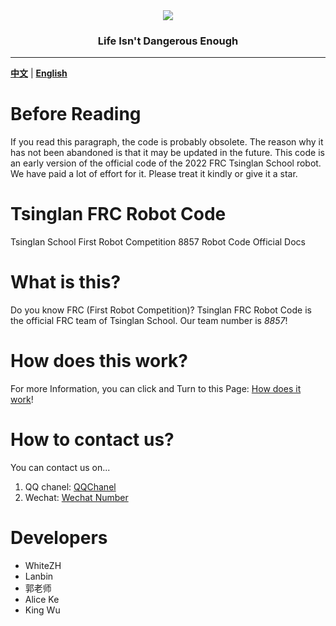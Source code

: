 <div align="center">
  <img src="https://cdn.jsdelivr.net/gh/ye-tutu/blog-cdn@main/picture/1650693278000.gif">
</div>
<h3 align="center">Life Isn't Dangerous Enough</h3>

<hr>

[**中文**](/docs/zh-cn/README.md) | [**English**](/docs/en-us/README.md)

# Before Reading
If you read this paragraph, the code is probably obsolete. The reason why it has not been abandoned is that it may be updated in the future. This code is an early version of the official code of the 2022 FRC Tsinglan School robot. We have paid a lot of effort for it. Please treat it kindly or give it a star.

# Tsinglan FRC Robot Code
Tsinglan School First Robot Competition 8857 Robot Code Official Docs

# What is this?
Do you know FRC (First Robot Competition)? Tsinglan FRC Robot Code is the official FRC team of Tsinglan School. Our team number is *8857*!

# How does this work?
For more Information, you can click and Turn to this Page: [How does it work](/docs/en-us/HowToUse.md)!

# How to contact us?
You can contact us on...
1. QQ chanel: [QQChanel](#)
2. Wechat: [Wechat Number](#)

# Developers

- WhiteZH
- Lanbin
- 郭老师
- Alice Ke 
- King Wu
